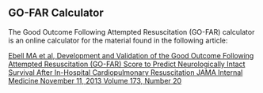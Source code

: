 ## GO-FAR Calculator
The Good Outcome Following Attempted Resuscitation (GO-FAR) calculator is an online calculator for the material found in the following article:

[Ebell MA et al, Development and Validation of the Good Outcome Following Attempted Resuscitation (GO-FAR) Score
to Predict Neurologically Intact Survival After In-Hospital Cardiopulmonary Resuscitation JAMA Internal Medicine
November 11, 2013 Volume 173, Number 20](http://archinte.jamanetwork.com/article.aspx?articleid=1735894)
